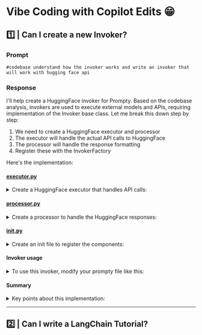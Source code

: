 # Vibe Coding with Copilot Edits 😁

## 1️⃣  | Can I create a new Invoker?

### Prompt

`#codebase understand how the invoker works and write an invoker that will work with hugging face api`


### Response

I'll help create a HuggingFace invoker for Prompty. Based on the codebase analysis, invokers are used to execute external models and APIs, requiring implementation of the Invoker base class. Let me break this down step by step:

1. We need to create a HuggingFace executor and processor
2. The executor will handle the actual API calls to HuggingFace
3. The processor will handle the response formatting
4. Register these with the InvokerFactory

Here's the implementation:

#### [executor.py](./../runtime/prompty/prompty/huggingface/executor.py)

<details>
<summary> Create a HuggingFace executor that handles API calls:</summary>


````python
import typing
from ...invoker import Invoker, InvokerFactory
from ...core import Prompty
import requests
from ...tracer import trace

@InvokerFactory.register_executor("huggingface")
class HuggingFaceExecutor(Invoker):
    """HuggingFace Executor"""

    def __init__(self, prompty: Prompty) -> None:
        super().__init__(prompty)
        self.api_key = prompty.model.configuration.get("api_key")
        self.api_base = prompty.model.configuration.get("api_base", "https://api-inference.huggingface.co/models")
        self.model = prompty.model.configuration.get("model")

    @trace
    def invoke(self, data: typing.Any) -> typing.Any:
        """Invoke the HuggingFace API

        Parameters
        ----------
        data : any
            The data to send to the HuggingFace API

        Returns
        -------
        any
            The response from the HuggingFace API
        """
        headers = {"Authorization": f"Bearer {self.api_key}"}
        api_url = f"{self.api_base}/{self.model}"
        
        response = requests.post(api_url, headers=headers, json={"inputs": data})
        response.raise_for_status()
        
        return response.json()

    async def invoke_async(self, data: str) -> str:
        return self.invoke(data)
````

</details>

#### [processor.py](./../runtime/prompty/prompty/huggingface/processor.py)

<details>
<summary> Create a processor to handle the HuggingFace responses:</summary>


````python

Made changes.

import typing
from ...invoker import Invoker, InvokerFactory
from ...core import Prompty

@InvokerFactory.register_processor("huggingface")
class HuggingFaceProcessor(Invoker):
    """HuggingFace Processor"""

    def __init__(self, prompty: Prompty) -> None:
        super().__init__(prompty)

    def invoke(self, data: typing.Any) -> typing.Any:
        """Process the HuggingFace API response

        Parameters
        ----------
        data : any
            The response from the HuggingFace API

        Returns
        -------
        any
            The processed response
        """
        # Handle different response formats based on task type
        task = self.prompty.model.configuration.get("task", "text-generation")
        
        if task == "text-generation":
            return data[0]["generated_text"] if isinstance(data, list) else data
        else:
            return data

    async def invoke_async(self, data: typing.Any) -> typing.Any:
        return self.invoke(data)
````

</details>

#### [__init__.py](./../runtime/prompty/prompty/huggingface/__init__.py)


<details>
<summary> 
Create an init file to register the components:
</summary>

````python

Made changes.

from ...invoker import InvokerException

try:
    from .executor import HuggingFaceExecutor  # noqa
    from .processor import HuggingFaceProcessor  # noqa
except ImportError as e:
    raise InvokerException(
        f"Error registering HuggingFaceExecutor and HuggingFaceProcessor: {e}", "huggingface"
    )
````

</details>

#### Invoker usage

<details>
<summary>
To use this invoker, modify your prompty file like this:
</summary>

````prompty

Made changes.

---
name: ExamplePrompt
description: A prompt that uses context to ground an incoming question
authors:
  - Seth Juarez
model:
  api: chat
  configuration:
    type: huggingface
    api_key: your-hf-api-key
    model: gpt2  # or any other HF model
    task: text-generation
    api_base: https://api-inference.huggingface.co/models
sample:
  // ...existing code...
---
// ...existing code...
````

</details>

#### Summary

<details>
<summary>
Key points about this implementation:
</summary>

1. The executor handles API communication with HuggingFace
2. The processor formats responses based on the model task type
3. Configuration is done via the prompty file's model configuration section
4. Error handling and tracing are included for debugging
5. Both sync and async methods are supported
6. It follows the same pattern as other invokers in the codebase

To use this invoker, you'll need to:

1. Install required dependencies (requests)
2. Import the huggingface module in your code
3. Set your HuggingFace API key in the configuration
4. Specify the model and task type you want to use

The invoker will then handle the communication with HuggingFace's API and process the responses appropriately.

Made changes.

</details>

---


## 2️⃣  | Can I write a LangChain Tutorial?
